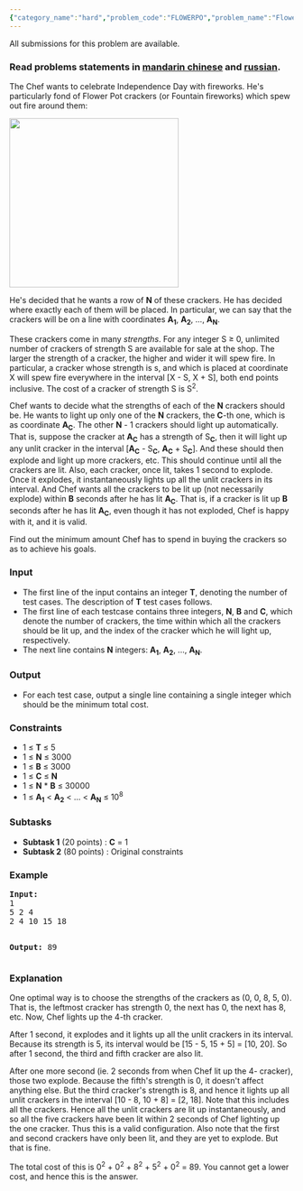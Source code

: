 ```yaml
---
{"category_name":"hard","problem_code":"FLOWERPO","problem_name":"Flower Pots","languages_supported":{"0":"ADA","1":"ASM","2":"BASH","3":"BF","4":"C","5":"C99 strict","6":"CAML","7":"CLOJ","8":"CLPS","9":"CPP 4.3.2","10":"CPP 6.3","11":"CPP14","12":"CS2","13":"D","14":"ERL","15":"FORT","16":"FS","17":"GO","18":"HASK","19":"ICK","20":"ICON","21":"JAVA","22":"JS","23":"kotlin","24":"LISP clisp","25":"LISP sbcl","26":"LUA","27":"NEM","28":"NICE","29":"NODEJS","30":"PAS fpc","31":"PAS gpc","32":"PERL","33":"PERL6","34":"PHP","35":"PIKE","36":"PRLG","37":"PYPY","38":"PYTH","39":"PYTH 3.5","40":"RUBY","41":"rust","42":"SCALA","43":"SCM chicken","44":"SCM guile","45":"SCM qobi","46":"ST","47":"swift","48":"TCL","49":"TEXT","50":"WSPC"},"max_timelimit":3,"source_sizelimit":50000,"problem_author":"admin3","problem_tester":null,"date_added":"8-08-2017","tags":{"0":"admin3"},"time":{"view_start_date":1503048600,"submit_start_date":1503048600,"visible_start_date":1503048600,"end_date":1735669800},"layout":"problem"}
---
```

<span class="solution-visible-txt">All submissions for this problem are available.</span><h3>Read problems statements in <a target="_blank" 
href="http://www.codechef.com/download/translated/AUG17/mandarin/FLOWERPO.pdf">mandarin chinese</a> and <a target="_blank" 
href="http://www.codechef.com/download/translated/AUG17/russian/FLOWERPO.pdf">russian</a>.</h3>

<p>The Chef wants to celebrate Independence Day with fireworks. He's particularly fond of Flower Pot crackers (or Fountain fireworks) which spew out fire around them:</p>

<p></p>
<img src="https://codechef_shared.s3.amazonaws.com/download/upload/AUG17/FLOWERPO.png" height="300"/>
<p></p>

<p>He's decided that he wants a row of <b>N</b> of these crackers. He has decided where exactly each of them will be placed. In particular, we can say that the crackers will be on a line with coordinates <b>A<sub>1</sub></b>, <b>A<sub>2</sub></b>, ..., <b>A<sub>N</sub></b>.</p>

<p>These crackers come in many <i>strengths</i>. For any integer S ≥ 0, unlimited number of crackers of strength S are available for sale at the shop. The larger the strength of a cracker, the higher and wider it will spew fire. In particular, a cracker whose strength is s, and which is placed at coordinate X will spew fire everywhere in the interval [X - S, X + S], both end points inclusive. The cost of a cracker of strength S is S<sup>2</sup>.</p>

<p>Chef wants to decide what the strengths of each of the <b>N</b> crackers should be. He wants to light up only one of the <b>N</b> crackers, the <b>C</b>-th one, which is as coordinate <b>A<sub>C</sub></b>. The other <b>N</b> - 1 crackers should light up automatically. That is, suppose the cracker at <b>A<sub>C</sub></b> has a strength of S<sub><b>C</b></sub>, then it will light up any unlit cracker in the interval [<b>A<sub>C</sub></b> - S<sub><b>C</b></sub>, <b>A<sub>C</sub></b> + S<sub><b>C</b></sub>]. And these should then explode and light up more crackers, etc. This should continue until all the crackers are lit. Also, each cracker, once lit, takes 1 second to explode. Once it explodes, it instantaneously lights up all the unlit crackers in its interval. And Chef wants all the crackers to be lit up (not necessarily explode) within <b>B</b> seconds after he has lit <b>A<sub>C</sub></b>. That is, if a cracker is lit up <b>B</b> seconds after he has lit <b>A<sub>C</sub></b>, even though it has not exploded, Chef is happy with it, and it is valid.</p>

<p>Find out the minimum amount Chef has to spend in buying the crackers so as to achieve his goals.</p>

<h3>Input</h3>
<ul>
<li>The first line of the input contains an integer <b>T</b>, denoting the number of test cases. The description of <b>T</b> test cases follows.</li>
<li>The first line of each testcase contains three integers, <b>N</b>, <b>B</b> and <b>C</b>, which denote the number of crackers, the time within which all the crackers should be lit up, and the index of the cracker which he will light up, respectively.</li>
<li>The next line contains <b>N</b> integers: <b>A<sub>1</sub></b>, <b>A<sub>2</sub></b>, ..., <b>A<sub>N</sub></b>.</li>
</ul>

<h3>Output</h3>
<ul>
<li>For each test case, output a single line containing a single integer which should be the minimum total cost.</li>
</ul>

<h3>Constraints</h3>
<ul>
<li>1 ≤ <b>T</b> ≤ 5</li>
<li>1 ≤ <b>N</b> ≤ 3000</li>
<li>1 ≤ <b>B</b> ≤ 3000</li>
<li>1 ≤ <b>C</b> ≤ <b>N</b></li>
<li>1 ≤ <b>N</b> * <b>B</b> ≤ 30000</li>
<li>1 ≤ <b>A<sub>1</sub></b> < <b>A<sub>2</sub></b> < ... < <b>A<sub>N</sub></b>  ≤ 10<sup>8</sup></li>
</ul>


<h3>Subtasks</h3>
<ul>
<li><b>Subtask 1</b> (20 points) : <b>C</b> = 1</li>
<li><b>Subtask 2</b> (80 points) : Original constraints</li>
</ul>


<h3>Example</h3>
<pre><b>Input:</b>
1
5 2 4
2 4 10 15 18

<b>Output:</b>
89
</pre>

<h3>Explanation</h3>
<p>One optimal way is to choose the strengths of the crackers as (0, 0, 8, 5, 0). That is, the leftmost cracker has strength 0, the next has 0, the next has 8, etc. Now, Chef lights up the 4-th cracker.</p> 

<p>After 1 second, it explodes and it lights up all the unlit crackers in its interval. Because its strength is 5, its interval would be [15 - 5, 15 + 5] = [10, 20]. So after 1 second, the third and fifth cracker are also lit.</p>

<p>After one more second (ie. 2 seconds from when Chef lit up the 4- cracker), those two explode. Because the fifth's strength is 0, it doesn't affect anything else. But the third cracker's strength is 8, and hence it lights up all unlit crackers in the interval [10 - 8, 10 + 8] = [2, 18]. Note that this includes all the crackers. Hence all the unlit crackers are lit up instantaneously, and so all the five crackers have been lit within 2 seconds of Chef lighting up the one cracker. Thus this is a valid configuration. Also note that the first and second crackers have only been lit, and they are yet to explode. But that is fine.</p>

<p>The total cost of this is 0<sup>2</sup> + 0<sup>2</sup> + 8<sup>2</sup> + 5<sup>2</sup> + 0<sup>2</sup> = 89. You cannot get a lower cost, and hence this is the answer.</p>